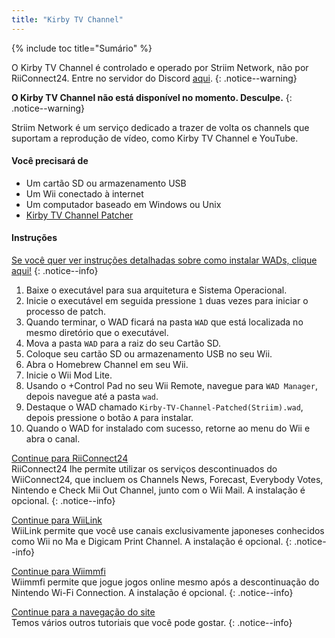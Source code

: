 ```yaml
---
title: "Kirby TV Channel"
---
```


{% include toc title="Sumário" %}

O Kirby TV Channel é controlado e operado por Striim Network, não por RiiConnect24. Entre no servidor do Discord [aqui](https://discord.gg/seCnzxnE75).
{: .notice--warning}

<b>O Kirby TV Channel não está disponível no momento. Desculpe.</b>
{: .notice--warning}

Striim Network é um serviço dedicado a trazer de volta os channels que suportam a reprodução de vídeo, como Kirby TV Channel e YouTube.

#### Você precisará de

* Um cartão SD ou armazenamento USB
* Um Wii conectado à internet
* Um computador baseado em Windows ou Unix
* [Kirby TV Channel Patcher](https://github.com/StriimNetwork/Kirby-TV-Channel-Patcher/releases)

#### Instruções

[Se você quer ver instruções detalhadas sobre como instalar WADs, clique aqui!](wiimodlite)
{: .notice--info}

1. Baixe o executável para sua arquitetura e Sistema Operacional.
2. Inicie o executável em seguida pressione `1` duas vezes para iniciar o processo de patch.
3. Quando terminar, o WAD ficará na pasta `WAD` que está localizada no mesmo diretório que o executável.
4. Mova a pasta `WAD` para a raiz do seu Cartão SD.
5. Coloque seu cartão SD ou armazenamento USB no seu Wii.
6. Abra o Homebrew Channel em seu Wii.
7. Inicie o Wii Mod Lite.
8. Usando o +Control Pad no seu Wii Remote, navegue para `WAD Manager`, depois navegue até a pasta `wad`.
9. Destaque o WAD chamado `Kirby-TV-Channel-Patched(Striim).wad`, depois pressione o botão `A` para instalar.
10. Quando o WAD for instalado com sucesso, retorne ao menu do Wii e abra o canal.



[Continue para RiiConnect24](riiconnect24)<br> RiiConnect24 lhe permite utilizar os serviços descontinuados do WiiConnect24, que incluem os Channels News, Forecast, Everybody Votes, Nintendo e Check Mii Out Channel, junto com o Wii Mail. A instalação é opcional.
{: .notice--info}

[Continue para WiiLink](wiilink)<br> WiiLink permite que você use canais exclusivamente japoneses conhecidos como Wii no Ma e Digicam Print Channel. A instalação é opcional.
{: .notice--info}

[Continue para Wiimmfi](wiimmfi)<br> Wiimmfi permite que jogue jogos online mesmo após a descontinuação do Nintendo Wi-Fi Connection. A instalação é opcional.
{: .notice--info}

[Continue para a navegação do site](site-navigation)<br> Temos vários outros tutoriais que você pode gostar.
{: .notice--info}

